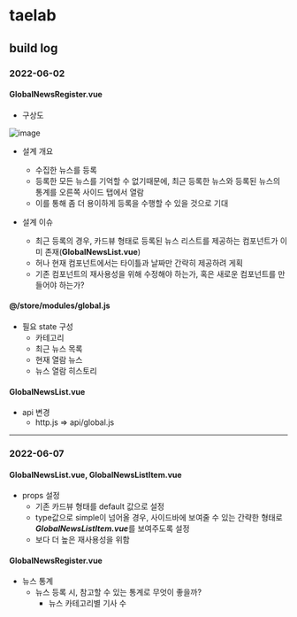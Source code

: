# taelab

## build log
### 2022-06-02
#### GlobalNewsRegister.vue
- 구상도
  
![image](https://user-images.githubusercontent.com/100591243/171560765-2bf57b5f-136a-48f3-a468-3ae3e6080dff.png)
  
- 설계 개요
  + 수집한 뉴스를 등록
  + 등록한 모든 뉴스를 기억할 수 없기때문에, 최근 등록한 뉴스와 등록된 뉴스의 통계를 오른쪽 사이드 탭에서 열람
  + 이를 통해 좀 더 용이하게 등록을 수행할 수 있을 것으로 기대

- 설계 이슈
  + 최근 등록의 경우, 카드뷰 형태로 등록된 뉴스 리스트를 제공하는 컴포넌트가 이미 존재(**GlobalNewsList.vue**)
  + 허나 현재 컴포넌트에서는 타이틀과 날짜만 간략히 제공하려 게획
  + 기존 컴포넌트의 재사용성을 위해 수정해야 하는가, 혹은 새로운 컴포넌트를 만들어야 하는가?

#### @/store/modules/global.js
- 필요 state 구성
  + 카테고리
  + 최근 뉴스 목록
  + 현재 열람 뉴스
  + 뉴스 열람 히스토리

#### GlobalNewsList.vue
- api 변경
  + http.js => api/global.js

- - -

### 2022-06-07
#### GlobalNewsList.vue, GlobalNewsListItem.vue
- props 설정
  + 기존 카드뷰 형태를 default 값으로 설정
  + type값으로 simple이 넘어올 경우, 사이드바에 보여줄 수 있는 간략한 형태로 ***GlobalNewsListItem.vue***를 보여주도록 설정
  + 보다 더 높은 재사용성을 위함

#### GlobalNewsRegister.vue
- 뉴스 통계
  + 뉴스 등록 시, 참고할 수 있는 통계로 무엇이 좋을까?
    + 뉴스 카테고리별 기사 수
